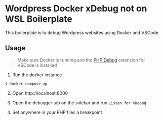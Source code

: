 # Wordpress Docker xDebug  not on WSL Boilerplate

This boilerplate is to debug Wordpress websites using Docker and VSCode

## Usage

> Make sure Docker is running and the [PHP Debug](https://marketplace.visualstudio.com/items?itemName=felixfbecker.php-debug) extension for VSCode is installed


1. Run the docker instance
```sh
$ docker-compose up
```

2. Open http://localhost:8000

3. Open the debugger tab on the sidebar and run `Listen for XDebug`

4. Set anywhere in your PHP files a breakpoint
